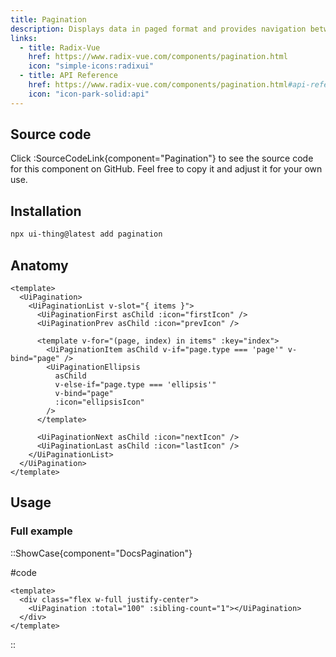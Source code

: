 ```yaml
---
title: Pagination
description: Displays data in paged format and provides navigation between pages.
links:
  - title: Radix-Vue
    href: https://www.radix-vue.com/components/pagination.html
    icon: "simple-icons:radixui"
  - title: API Reference
    href: https://www.radix-vue.com/components/pagination.html#api-reference
    icon: "icon-park-solid:api"
---
```


## Source code

Click :SourceCodeLink{component="Pagination"} to see the source code for this component on GitHub. Feel free to copy it and adjust it for your own use.

## Installation

```bash
npx ui-thing@latest add pagination
```

## Anatomy

```vue
<template>
  <UiPagination>
    <UiPaginationList v-slot="{ items }">
      <UiPaginationFirst asChild :icon="firstIcon" />
      <UiPaginationPrev asChild :icon="prevIcon" />

      <template v-for="(page, index) in items" :key="index">
        <UiPaginationItem asChild v-if="page.type === 'page'" v-bind="page" />
        <UiPaginationEllipsis
          asChild
          v-else-if="page.type === 'ellipsis'"
          v-bind="page"
          :icon="ellipsisIcon"
        />
      </template>

      <UiPaginationNext asChild :icon="nextIcon" />
      <UiPaginationLast asChild :icon="lastIcon" />
    </UiPaginationList>
  </UiPagination>
</template>
```

## Usage

### Full example

::ShowCase{component="DocsPagination"}

#code

```vue [DocsPagination.vue]
<template>
  <div class="flex w-full justify-center">
    <UiPagination :total="100" :sibling-count="1"></UiPagination>
  </div>
</template>
```

::
